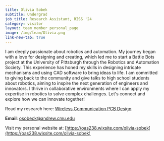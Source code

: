 ```yaml
---
title: Olivia Sobek
subtitle: Undergrad
job_title: Research Assistant, RISS '24
category: visitor
layout: team_member_personal_page
image: /img/team/Olivia.png
link-new-tab: true
---
```


I am deeply passionate about robotics and automation. My journey began with a love for designing and creating, which led me to start a Battle Bots project at the University of Pittsburgh through the Robotics and Automation Society. This experience has honed my skills in designing intricate mechanisms and using CAD software to bring ideas to life. I am committed to giving back to the community and give talks to high school students about robotics, aiming to inspire the next generation of engineers and innovators. I thrive in collaborative environments where I can apply my expertise in robotics to solve complex challenges. Let's connect and explore how we can innovate together!

Read my research here: [Wireless Communication PCB Design](/research/pcb-design)

**Email**: [osobeck@andrew.cmu.edu](mailto:osobeck@andrew.cmu.edu)

Visit my personal website at: [https://oas238.wixsite.com/olivia-sobek](https://oas238.wixsite.com/olivia-sobek)

<!-- **LinkedIn**: [linkedin.com/in/marcelo-jacinto/](https://www.linkedin.com/in/marcelo-jacinto/)

**Github**: [github.com/marcelojacinto](https://github.com/marcelojacinto)

**Google Scholar**: [Marcelo F. Jacinto](https://scholar.google.com/citations?user=tVPo_z0AAAAJ&hl=pt-PT&oi=ao) -->